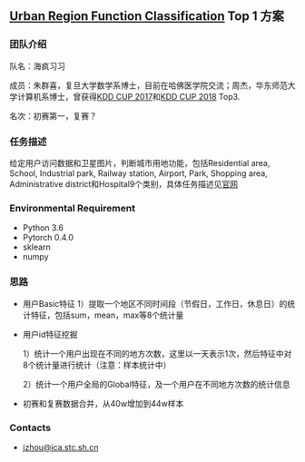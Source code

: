 ## **[Urban Region Function Classification](https://dianshi.baidu.com/competition/30/rank) Top 1 方案**

### 团队介绍

队名：海疯习习

成员：朱群喜，复旦大学数学系博士，目前在哈佛医学院交流；周杰，华东师范大学计算机系博士，曾获得[KDD CUP 2017](https://github.com/12190143/Black-Swan)和[KDD CUP 2018](https://github.com/12190143/KDD_CUP_2018) Top3.

名次：初赛第一，复赛？

### 任务描述
给定用户访问数据和卫星图片，判断城市用地功能，包括Residential area, School, Industrial park, Railway station, Airport, Park, Shopping area, Administrative district和Hospital9个类别，具体任务描述见[官网](https://dianshi.baidu.com/competition/30/question) 

### Environmental Requirement
- Python 3.6
- Pytorch 0.4.0
- sklearn
- numpy

### 思路

- 用户Basic特征
  1）提取一个地区不同时间段（节假日，工作日，休息日）的统计特征，包括sum，mean，max等8个统计量

- 用户id特征挖掘

  1）统计一个用户出现在不同的地方次数，这里以一天表示1次，然后特征中对8个统计量进行统计（注意：样本统计中）
  
  2）统计一个用户全局的Global特征，及一个用户在不同地方次数的统计信息

- 初赛和复赛数据合并，从40w增加到44w样本

### Contacts
- jzhou@ica.stc.sh.cn


